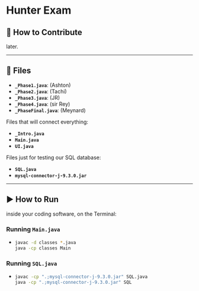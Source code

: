 # Hunter Exam

## 🚀 How to Contribute

later.

---

## 📁 Files

* **`_Phase1.java`**: (Ashton)
* **`_Phase2.java`**: (Tachi)
* **`_Phase3.java`**: (JR)
* **`_Phase4.java`**: (sir Rey)
* **`_PhaseFinal.java`**: (Meynard)

Files that will connect everything:
* **`_Intro.java`** 
* **`Main.java`**
* **`UI.java`**

Files just for testing our SQL database:
* **`SQL.java`**
* **`mysql-connector-j-9.3.0.jar`**

---

## ▶️ How to Run

inside your coding software, on the Terminal:

### Running `Main.java`

* 
    ```bash
    javac -d classes *.java
    java -cp classes Main
    ```

### Running `SQL.java`

* 
   ```bash
   javac -cp ".;mysql-connector-j-9.3.0.jar" SQL.java
   java -cp ".;mysql-connector-j-9.3.0.jar" SQL 
   ```
